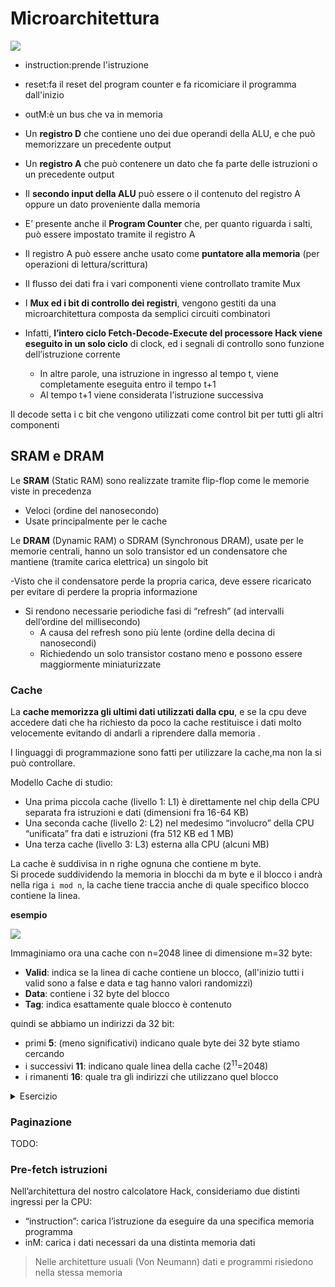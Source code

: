 # Microarchitettura

![](../img/microarchitettura.png)

- instruction:prende l'istruzione
- reset:fa il reset del program counter e fa ricomiciare il programma dall'inizio
- outM:è un bus che va in memoria

- Un **registro D** che contiene uno dei due operandi della ALU, e che può memorizzare
un precedente output
- Un **registro A** che può contenere un dato che fa parte delle istruzioni o un precedente output
- Il **secondo input della ALU** può essere o il contenuto del registro A oppure un dato proveniente dalla memoria
- E’ presente anche il **Program Counter** che, per quanto riguarda i salti, può essere impostato tramite il registro A
- Il registro A può essere anche usato come **puntatore alla memoria** (per operazioni di lettura/scrittura)
- Il flusso dei dati fra i vari componenti viene controllato tramite Mux 
- I **Mux ed i bit di controllo dei registri**, vengono gestiti da una microarchitettura composta da semplici circuiti combinatori
- Infatti, **l’intero ciclo Fetch-Decode-Execute del processore Hack viene eseguito in un solo ciclo** di clock, ed i segnali di controllo sono funzione dell’istruzione corrente
  - In altre parole, una istruzione in ingresso al tempo t, viene completamente eseguita entro il tempo t+1
  - Al tempo t+1 viene considerata l’istruzione successiva 


Il decode setta i c bit che vengono utilizzati come control bit per tutti gli altri componenti


## SRAM e DRAM

Le **SRAM** (Static RAM) sono realizzate tramite flip-flop come le memorie viste in precedenza
- Veloci (ordine del nanosecondo)
- Usate principalmente per le cache

Le **DRAM** (Dynamic RAM) o SDRAM (Synchronous DRAM), usate per le memorie centrali, hanno un solo transistor ed un condensatore che mantiene (tramite carica elettrica) un singolo bit

-Visto che il condensatore perde la propria carica, deve essere ricaricato per evitare di perdere la propria informazione
- Si rendono necessarie periodiche fasi di “refresh” (ad intervalli dell’ordine del millisecondo)
  - A causa del refresh sono più lente (ordine della decina di nanosecondi)
  - Richiedendo un solo transistor costano meno e possono essere maggiormente miniaturizzate

### Cache

La **cache memorizza gli ultimi dati utilizzati dalla cpu**, e se la cpu deve accedere dati che ha richiesto da poco la cache restituisce i dati molto velocemente evitando di andarli a riprendere dalla memoria .

I linguaggi di programmazione sono fatti per utilizzare la cache,ma non la si può controllare.

Modello Cache di studio:
- Una prima piccola cache (livello 1: L1) è direttamente nel chip della CPU separata fra istruzioni e dati (dimensioni fra 16-64 KB)
- Una seconda cache (livello 2: L2) nel medesimo “involucro” della CPU “unificata” fra dati e istruzioni (fra 512 KB ed 1 MB)
- Una terza cache (livello 3: L3) esterna alla CPU (alcuni MB)


La cache  è suddivisa in n righe ognuna che contiene m byte.  
Si procede suddividendo la memoria in blocchi da m byte e il blocco i andrà nella riga `i mod n`, la cache tiene traccia anche di quale specifico blocco contiene la linea.

**esempio**

![](../img/cache.png)

Immaginiamo ora una cache con n=2048 linee di dimensione m=32 byte:
- **Valid**: indica se la linea di cache contiene un blocco, (all'inizio tutti i valid sono a false e data e tag hanno valori randomizzi)
- **Data**: contiene i 32 byte del blocco
- **Tag**: indica esattamente quale blocco è contenuto

quindi se abbiamo un indirizzi da 32 bit:
- primi **5**: (meno significativi) indicano quale byte dei 32 byte stiamo cercando
- i successivi **11**: indicano quale linea della cache ($2^11$=2048)
- i rimanenti **16**: quale tra gli indirizzi che utilizzano quel blocco

<details>
  <summary>
  Esercizio
  </summary>   

**indirizzo:**
- primi 4 bit per l'indirizzo dentro data
- 3 bit per capire la cache
- 2 bit per il tag

locazioni e indirizzi
0:0-15,128-143.. 
1:16-31.. 
2:32-47.. 
3:48-63.. 
4:64-79.. 
5:80-95.. 
6:96-111.. 
7:112-127.. 

**esercizio**

locazione 12, non è nella cache 00 000 1100

| index  | valid | tag      | data     |
| ------ | ----- | ----     | ----     |
| 0      | 1     | 00       | val 0-15 |

locazione 14 è presente nella cache, 00 000 1110

| index  | valid | tag      | data     |
| ------ | ----- | ----     | ----     |
| 0      | 1     | 00       | val 0-15 |

locazione 22 non è presente nella cache  00 001 0110  

| index  | valid | tag      | data      |
| ------ | ----- | ----     | ----      |
| 0      | 1     | 00       | val 0-15  |
| 1      | 1     | 00       | val 16-32 |

locazione 130 non è presente è presente nella  cache, 01 000 0010

| index  | valid | tag      | data        |
| ------ | ----- | ----     | ----        |
| 0      | 1     | 01       | val 127-143 |
| 1      | 1     | 00       | val 16-32   |

locazione 24  è presente nella cache  00 001 1000  

| index  | valid | tag      | data        |
| ------ | ----- | ----     | ----        |
| 0      | 1     | 00000001 | val 127-143 |
| 1      | 1     | 00000000 | val 16-32   |



locazione 13, non è nella cache 00 000 1101

| index  | valid | tag      | data      |
| ------ | ----- | ----     | ----      |
| 0      | 1     | 00       | val 0-15  |
| 1      | 1     | 00000000 | val 16-32 |


</details>


### Paginazione
TODO:

### Pre-fetch istruzioni


Nell’architettura del nostro calcolatore Hack,  consideriamo due distinti ingressi per la CPU:
- “instruction”: carica l’istruzione da eseguire da una specifica memoria programma
- inM: carica i dati necessari da una distinta memoria dati

>  Nelle architetture usuali (Von Neumann) dati e programmi risiedono nella stessa memoria



